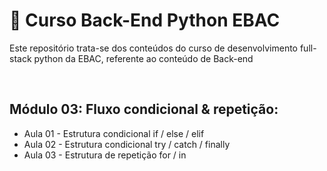 # 📝 Curso Back-End Python EBAC
Este repositório trata-se dos conteúdos do curso de desenvolvimento full-stack python da EBAC, referente ao conteúdo de Back-end

<br>

## Módulo 03: Fluxo condicional & repetição:
- Aula 01 - Estrutura condicional if / else / elif
- Aula 02 - Estrutura condicional try / catch / finally
- Aula 03 - Estrutura de repetição for / in